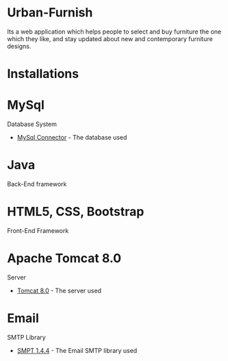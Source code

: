 # Urban-Furnish
Its a  web application which helps people to select and buy furniture the one which they like, and stay updated about new and contemporary furniture designs.
# Installations
# MySql
Database System
* [MySql Connector](https://dev.mysql.com/downloads/connector/j/5.1.html) - The database used
# Java
Back-End framework

# HTML5, CSS, Bootstrap
Front-End Framework

# Apache Tomcat 8.0
Server
* [Tomcat 8.0](https://tomcat.apache.org/download-80.cgi) - The server used
# Email 
SMTP Library
* [SMPT 1.4.4](http://www.java2s.com/Code/Jar/s/Downloadsmtp144jar.htm) - The Email SMTP library used
